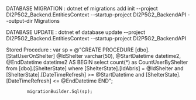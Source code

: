 ﻿DATABASE MIGRATION :
dotnet ef migrations add init --project DI2P5G2_Backend.EntitiesContext --startup-project DI2P5G2_BackendAPI --output-dir Migrations

DATABASE UPDATE :
dotnet ef database update --project DI2P5G2_Backend.EntitiesContext --startup-project DI2P5G2_BackendAPI


Stored Procedure :  var sp = @"CREATE PROCEDURE [dbo].[StatUserOnShelter]
                        @IdShelter varchar(50),
                        @StartDatetime datetime2,
                        @EndDatetime datetime2
                    AS 
                    BEGIN 
                        select count(*) as CountUserByShelter from [dbo].[ShelterState]
                        where [ShelterState].[IdAbris] = @IdShelter 
                        and [ShelterState].[DateTimeRefresh] >= @StartDatetime
                        and [ShelterState].[DateTimeRefresh] <= @EndDatetime
                    END";

            migrationBuilder.Sql(sp);
